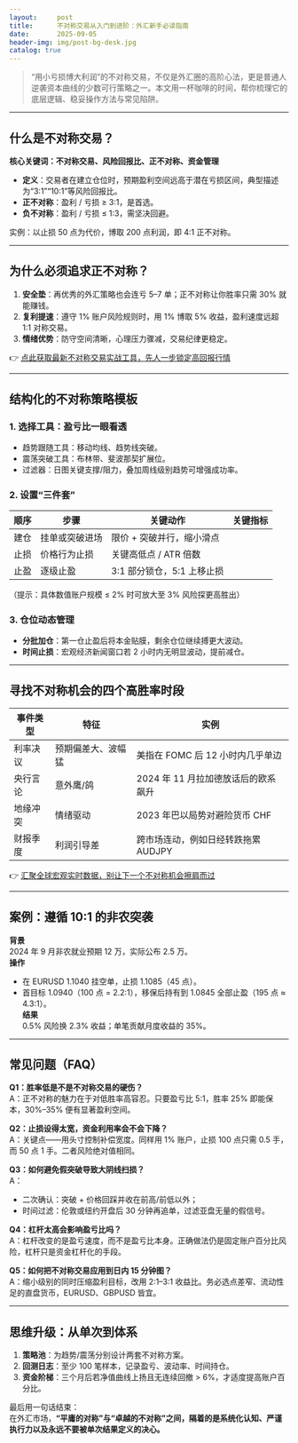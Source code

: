 ```yaml
---
layout:     post
title:      不对称交易从入门到进阶：外汇新手必读指南
date:       2025-09-05
header-img: img/post-bg-desk.jpg
catalog: true
---
```


> “用小亏损博大利润”的不对称交易，不仅是外汇圈的高阶心法，更是普通人逆袭资本曲线的少数可行策略之一。本文用一杯咖啡的时间，帮你梳理它的底层逻辑、稳妥操作方法与常见陷阱。

---

## 什么是不对称交易？

**核心关键词：不对称交易、风险回报比、正不对称、资金管理**

- **定义**：交易者在建立仓位时，预期盈利空间远高于潜在亏损区间，典型描述为“3:1”“10:1”等风险回报比。
- **正不对称**：盈利 / 亏损 ≥ 3∶1，是首选。
- **负不对称**：盈利 / 亏损 ≤ 1∶3，需坚决回避。

实例：以止损 50 点为代价，博取 200 点利润，即 4:1 正不对称。

---

## 为什么必须追求正不对称？

1. **安全垫**：再优秀的外汇策略也会连亏 5–7 单；正不对称让你胜率只需 30% 就能赚钱。
2. **复利提速**：遵守 1% 账户风险规则时，用 1% 博取 5% 收益，盈利速度远超 1∶1 对称交易。
3. **情绪优势**：防守空间清晰，心理压力骤减，交易纪律更稳定。

👉 [点此获取最新不对称交易实战工具，先人一步锁定高回报行情](https://okxdog.com/)

---

## 结构化的不对称策略模板

### 1. 选择工具：盈亏比一眼看透

- 趋势跟随工具：移动均线、趋势线突破。
- 震荡突破工具：布林带、斐波那契扩展位。
- 过滤器：日图关键支撑/阻力，叠加周线级别趋势可增强成功率。

### 2. 设置“三件套”

| 顺序 | 步骤 | 关键动作 | 关键指标 |
|---|---|---|---|
| 建仓 | 挂单或突破进场 | 限价 + 突破并行，缩小滑点 |
| 止损 | 价格行为止损 | 关键高低点 / ATR 倍数 |
| 止盈 | 逐级止盈 | 3:1 部分锁仓，5:1 上移止损 |

（提示：具体数值账户规模 ≤ 2% 时可放大至 3% 风险探更高胜出）

### 3. 仓位动态管理

- **分批加仓**：第一仓止盈后将本金贴膜，剩余仓位继续搏更大波动。
- **时间止损**：宏观经济新闻窗口若 2 小时内无明显波动，提前减仓。

---

## 寻找不对称机会的四个高胜率时段

| 事件类型 | 特征 | 实例 |
|---|---|---|
| 利率决议 | 预期偏差大、波幅猛 | 美指在 FOMC 后 12 小时内几乎单边 |
| 央行言论 | 意外鹰/鸽 | 2024 年 11 月拉加德放话后的欧系飙升 |
| 地缘冲突 | 情绪驱动 | 2023 年巴以局势对避险货币 CHF |
| 财报季度 | 利润引导差 | 跨市场连动，例如日经转跌拖累 AUDJPY |

👉 [汇聚全球宏观实时数据，别让下一个不对称机会擦肩而过](https://okxdog.com/)

---

## 案例：遵循 10:1 的非农突袭

**背景**  
2024 年 9 月非农就业预期 12 万，实际公布 2.5 万。  
**操作**  
- 在 EURUSD 1.1040 挂空单，止损 1.1085（45 点）。  
- 首目标 1.0940（100 点 = 2.2∶1），移保后持有到 1.0845 全部止盈（195 点 ≈ 4.3∶1）。  
**结果**  
0.5% 风险换 2.3% 收益；单笔贡献月度收益的 35%。

---

## 常见问题（FAQ）

**Q1：胜率低是不是不对称交易的硬伤？**  
A：正不对称的魅力在于对低胜率高容忍。只要盈亏比 5∶1，胜率 25% 即能保本，30%–35% 便有显著盈利空间。

**Q2：止损设得太宽，资金利用率会不会下降？**  
A：关键点——用头寸控制补偿宽度。同样用 1% 账户，止损 100 点只需 0.5 手，而 50 点 1 手。二者风险绝对值相同。

**Q3：如何避免假突破导致大阴线扫损？**  
A：  
- 二次确认：突破 + 价格回踩并收在前高/前低以外；  
- 时间过滤：伦敦或纽约开盘后 30 分钟再追单，过滤亚盘无量的假信号。

**Q4：杠杆太高会影响盈亏比吗？**  
A：杠杆改变的是盈亏速度，而不是盈亏比本身。正确做法仍是固定账户百分比风险，杠杆只是资金杠杆化的手段。

**Q5：如何把不对称交易应用到日内 15 分钟图？**  
A：缩小级别的同时压缩盈利目标，改用 2∶1–3∶1 收益比。务必选点差窄、流动性足的直盘货币，EURUSD、GBPUSD 皆宜。

---

## 思维升级：从单次到体系

1. **策略池**：为趋势/震荡分别设计两套不对称方案。  
2. **回测日志**：至少 100 笔样本，记录盈亏、波动率、时间持仓。  
3. **资金阶梯**：三个月后若净值曲线上扬且无连续回撤 > 6%，才适度提高账户百分比。

最后用一句话结束：  
在外汇市场，**“平庸的对称”与“卓越的不对称”之间，隔着的是系统化认知、严谨执行力以及永远不要被单次结果定义的决心。**